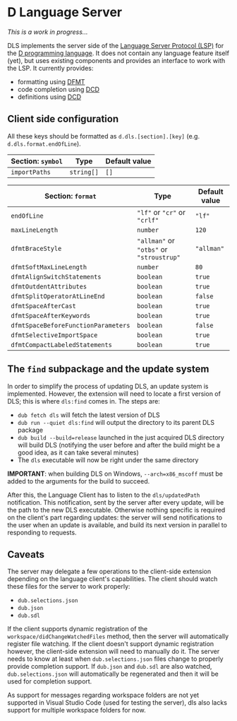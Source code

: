 # D Language Server

_This is a work in progress..._

DLS implements the server side of the [Language Server Protocol (LSP)](https://microsoft.github.io/language-server-protocol/) for the [D programming language](https://dlang.org). It does not contain any language feature itself (yet), but uses existing components and provides an interface to work with the LSP.
It currently provides:
- formatting using [DFMT](https://github.com/dlang-community/dfmt)
- code completion using [DCD](https://github.com/dlang-community/DCD)
- definitions using [DCD](https://github.com/dlang-community/DCD)

## Client side configuration

All these keys should be formatted as `d.dls.[section].[key]` (e.g. `d.dls.format.endOfLine`).

|Section: `symbol`|Type      |Default value|
|-----------------|----------|-------------|
|`importPaths`    |`string[]`|`[]`         |

|Section: `format`                  |Type                                    |Default value|
|-----------------------------------|----------------------------------------|-------------|
|`endOfLine`                        |`"lf"` or `"cr"` or `"crlf"`            |`"lf"`       |
|`maxLineLength`                    |`number`                                |`120`        |
|`dfmtBraceStyle`                   |`"allman"` or `"otbs"` or `"stroustrup"`|`"allman"`   |
|`dfmtSoftMaxLineLength`            |`number`                                |`80`         |
|`dfmtAlignSwitchStatements`        |`boolean`                               |`true`       |
|`dfmtOutdentAttributes`            |`boolean`                               |`true`       |
|`dfmtSplitOperatorAtLineEnd`       |`boolean`                               |`false`      |
|`dfmtSpaceAfterCast`               |`boolean`                               |`true`       |
|`dfmtSpaceAfterKeywords`           |`boolean`                               |`true`       |
|`dfmtSpaceBeforeFunctionParameters`|`boolean`                               |`false`      |
|`dfmtSelectiveImportSpace`         |`boolean`                               |`true`       |
|`dfmtCompactLabeledStatements`     |`boolean`                               |`true`       |

## The `find` subpackage and the update system

In order to simplify the process of updating DLS, an update system is implemented.
However, the extension will need to locate a first version of DLS; this is where `dls:find` comes in.
The steps are:
- `dub fetch dls` will fetch the latest version of DLS
- `dub run --quiet dls:find` will output the directory to its parent DLS package
- `dub build --build=release` launched in the just acquired DLS directory will build DLS (notifying the user before and after the build might be a good idea, as it can take several minutes)
- The `dls` executable will now be right under the same directory

__IMPORTANT__: when building DLS on Windows, `--arch=x86_mscoff` must be added to the arguments for the build to succeed.

After this, the Language Client has to listen to the `dls/updatedPath` notification.
This notification, sent by the server after every update, will be the path to the new DLS executable.
Otherwise nothing specific is required on the client's part regarding updates: the server will send notifications to the user when an update is available, and build its next version in parallel to responding to requests.

## Caveats

The server may delegate a few operations to the client-side extension depending on the language client's capabilities.
The client should watch these files for the server to work properly:
- `dub.selections.json`
- `dub.json`
- `dub.sdl`

If the client supports dynamic registration of the `workspace/didChangeWatchedFiles` method, then the server will automatically register file watching.
If the client doesn't support dynamic registration however, the client-side extension will need to manually do it.
The server needs to know at least when `dub.selections.json` files change to properly provide completion support.
If `dub.json` and `dub.sdl` are also watched, `dub.selections.json` will automatically be regenerated and then it will be used for completion support.

As support for messages regarding workspace folders are not yet supported in Visual Studio Code (used for testing the server), dls also lacks support for multiple workspace folders for now.
